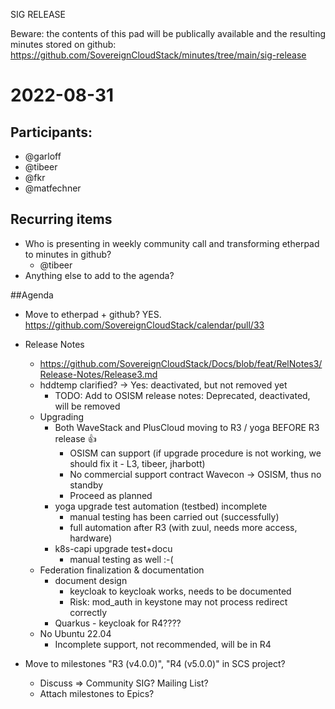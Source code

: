 SIG RELEASE

Beware: the contents of this pad will be publically available and the resulting minutes stored on github:
https://github.com/SovereignCloudStack/minutes/tree/main/sig-release


# 2022-08-31

## Participants:
* @garloff
* @tibeer
* @fkr
* @matfechner

## Recurring items
* Who is presenting in weekly community call and transforming etherpad to minutes in github?
  * @tibeer
* Anything else to add to the agenda?

##Agenda

* Move to etherpad + github?
  YES. https://github.com/SovereignCloudStack/calendar/pull/33

* Release Notes
  * https://github.com/SovereignCloudStack/Docs/blob/feat/RelNotes3/Release-Notes/Release3.md
  * hddtemp clarified? -> Yes: deactivated, but not removed yet
    * TODO: Add to OSISM release notes: Deprecated, deactivated, will be removed
  * Upgrading
    * Both WaveStack and PlusCloud moving to R3 / yoga BEFORE R3 release 👍 
      * OSISM can support (if upgrade procedure is not working, we should fix it - L3, tibeer, jharbott)
      * No commercial support contract Wavecon -> OSISM, thus no standby
      * Proceed as planned
    * yoga upgrade test automation (testbed)  incomplete
      * manual testing has been carried out (successfully)
      * full automation after R3 (with zuul, needs more access, hardware)
    * k8s-capi upgrade test+docu
      * manual testing as well :-(
  * Federation finalization & documentation
    * document design
      * keycloak to keycloak works, needs to be documented
      * Risk: mod_auth in keystone may not process redirect correctly
    * Quarkus - keycloak for R4????
  * No Ubuntu 22.04
    * Incomplete support, not recommended, will be in R4

* Move to milestones "R3 (v4.0.0)", "R4 (v5.0.0)" in SCS project?
  * Discuss => Community SIG? Mailing List?
  * Attach milestones to Epics?
